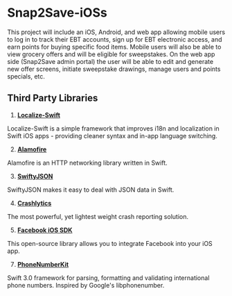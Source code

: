 # Snap2Save-iOSs
This project will include an iOS, Android, and web app allowing mobile users to log in to track their EBT accounts, sign up for EBT electronic access, and earn points for buying specific food items. Mobile users will also be able to view grocery offers and will be eligible for sweepstakes. On the web app side (Snap2Save admin portal) the user will be able to edit and generate new offer screens, initiate sweepstake drawings, manage users and points specials, etc. 

## Third Party Libraries

 1. <b>[Localize-Swift](https://github.com/marmelroy/Localize-Swift)</b>
 
 Localize-Swift is a simple framework that improves i18n and localization in Swift iOS apps - providing cleaner syntax and in-app language switching.
 
 2. <b>[Alamofire](https://github.com/Alamofire/Alamofire)</b>
 
 Alamofire is an HTTP networking library written in Swift.
  
 3. <b>[SwiftyJSON](https://github.com/SwiftyJSON/SwiftyJSON)</b>
 
 SwiftyJSON makes it easy to deal with JSON data in Swift.
  
 4. <b>[Crashlytics](https://fabric.io/kits/ios/crashlytics/install)</b>
 
 The most powerful, yet lightest weight crash reporting solution. 
  
 5. <b>[Facebook iOS SDK](https://cocoapods.org/pods/FBSDKLoginKit)</b>
 
 This open-source library allows you to integrate Facebook into your iOS app. 
  
 7. <b>[PhoneNumberKit](https://github.com/marmelroy/PhoneNumberKit)</b>
 
 Swift 3.0 framework for parsing, formatting and validating international phone numbers. Inspired by Google's libphonenumber.
  
  
  
